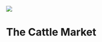 <a href="https://juncture-digital.org"><img src="https://gitcdn.link/repo/jstor-labs/juncture/main/images/ve-button.png"></a>

<param ve-config header="header" main="now-and-then">

<param ve-compare manifest="gh:kent-map/images/Cattle_Market_1905.yaml" region="pct:0,3,80,80">
<param ve-compare manifest="gh:kent-map/images/Cattle_Market_2021.yaml" region="pct:0,20,80,80">

# The Cattle Market

